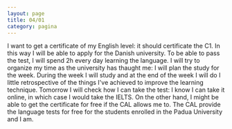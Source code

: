 ```yaml
--- 
layout: page
title: 04/01
category: pagina
---
```


I want to get a certificate of my English level: it should certificate the C1.
In this way I will be able to apply for the Danish university. To be able to
pass the test, I will spend 2h every day learning the language. I will try to
organize my time as the university has thaught me: I will plan the study for the
week. During the week I will study and at the end of the week I will do I little
retrospective of the things I've achieved to improve the learning technique.
Tomorrow I will check how I can take the test: I know I can take it online, in
which case I would take the IELTS. On the other hand, I might be able to get the
certificate for free if the CAL allows me to. The CAL provide the language tests
for free for the students enrolled in the Padua University and I am.
